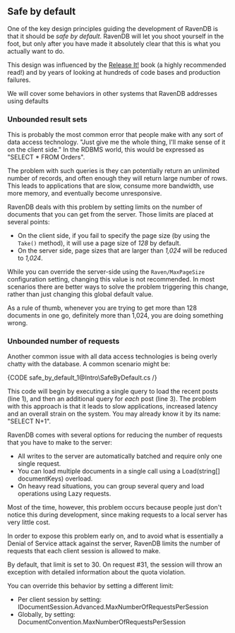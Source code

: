 
## Safe by default

One of the key design principles guiding the development of RavenDB is that it should be *safe by default*. RavenDB will let you shoot yourself in the foot, but only after you have made it absolutely clear that this is what you actually want to do.

This design was influenced by the [Release It!](http://pragprog.com/book/mnee/release-it) book (a highly recommended read!) and by years of looking at hundreds of code bases and production failures.

We will cover some behaviors in other systems that RavenDB addresses using defaults

### Unbounded result sets

This is probably the most common error that people make with any sort of data access technology. "Just give me the whole thing, I'll make sense of it on the client side." In the RDBMS world, this would be expressed as "SELECT * FROM Orders".

The problem with such queries is they can potentially return an unlimited number of records, and often enough they will return large number of rows. This leads to applications that are slow, consume more bandwidth, use more memory, and eventually become unresponsive.

RavenDB deals with this problem by setting limits on the number of documents that you can get from the server. Those limits are placed at several points:

* On the client side, if you fail to specify the page size (by using the `Take()` method), it will use a page size of _128_ by default.
* On the server side, page sizes that are larger than _1,024_ will be reduced to _1,024_.

While you can override the server-side using the `Raven/MaxPageSize` configuration setting, changing this value is not recommended. In most scenarios there are better ways to solve the problem triggering this change, rather than just changing this global default value.

As a rule of thumb, whenever you are trying to get more than 128 documents in one go, definitely more than 1,024, you are doing something wrong.

### Unbounded number of requests

Another common issue with all data access technologies is being overly chatty with the database. A common scenario might be:

{CODE safe_by_default_1@Intro\SafeByDefault.cs /}

This code will begin by executing a single query to load the recent posts (line 1), and then an additional query for *each* post  (line 3). The problem with this approach is that it leads to slow applications, increased latency and an overall strain on the system. You may already know it by its name: "SELECT N+1".

RavenDB comes with several options for reducing the number of requests that you have to make to the server:

* All writes to the server are automatically batched and require only one single request.
* You can load multiple documents in a single call using a Load(string[] documentKeys) overload.
* On heavy read situations, you can group several query and load operations using Lazy requests.

Most of the time, however, this problem occurs because people just don't notice this during development, since making requests to a local server has very little cost.

In order to expose this problem early on, and to avoid what is essentially a Denial of Service attack against the server, RavenDB limits the number of requests that each client session is allowed to make.

By default, that limit is set to 30. On request #31, the session will throw an exception with detailed information about the quota violation.

You can override this behavior by setting a different limit:

* Per client session by setting: IDocumentSession.Advanced.MaxNumberOfRequestsPerSession
* Globally, by setting: DocumentConvention.MaxNumberOfRequestsPerSession